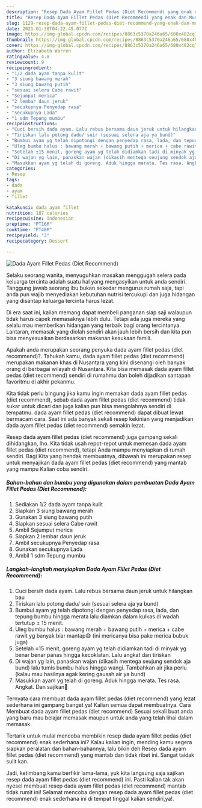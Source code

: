 ```yaml
---
description: "Resep Dada Ayam Fillet Pedas (Diet Recommend) yang enak dan Mudah Dibuat"
title: "Resep Dada Ayam Fillet Pedas (Diet Recommend) yang enak dan Mudah Dibuat"
slug: 1129-resep-dada-ayam-fillet-pedas-diet-recommend-yang-enak-dan-mudah-dibuat
date: 2021-01-30T04:22:49.077Z
image: https://img-global.cpcdn.com/recipes/8863c5370a246a65/680x482cq70/dada-ayam-fillet-pedas-diet-recommend-foto-resep-utama.jpg
thumbnail: https://img-global.cpcdn.com/recipes/8863c5370a246a65/680x482cq70/dada-ayam-fillet-pedas-diet-recommend-foto-resep-utama.jpg
cover: https://img-global.cpcdn.com/recipes/8863c5370a246a65/680x482cq70/dada-ayam-fillet-pedas-diet-recommend-foto-resep-utama.jpg
author: Elizabeth Warren
ratingvalue: 4.8
reviewcount: 9
recipeingredient:
- "1/2 dada ayam tanpa kulit"
- "3 siung bawang merah"
- "3 siung bawang putih"
- "sesuai selera Cabe rawit"
- "Sejumput merica"
- "2 lembar daun jeruk"
- "secukupnya Penyedap rasa"
- "secukupnya Lada"
- "1 sdm Tepung mumbu"
recipeinstructions:
- "Cuci bersih dada ayam. Lalu rebus bersama daun jeruk untuk hilangkan bau"
- "Tiriskan lalu potong dadu/ suir (sesuai selera aja ya bund)"
- "Bumbui ayam yg telah dipotongi dengan penyedap rasa, lada, dan tepung bumbu hingga merata lalu diamkan dalam kulkas di wadah tertutup ± 15 menit."
- "Uleg bumbu halus : bawang merah + bawang putih + merica + cabe rawit yg banyak biar mantap😅 (ini mericanya bisa pake merica bubuk juga)"
- "Setelah ±15 menit, goreng ayam yg telah didiamkan tadi di minyak yg benar benar panas hingga kecoklatan. Lalu angkat dan tiriskan"
- "Di wajan yg lain, panaskan wajan (dikasih mentega seujung sendok aja bund) lalu tumis bumbu halus hingga wangi. Tambahkan air jika perlu (kalau mau hasilnya agak kering gausah air ya bund)"
- "Masukkan ayam yg telah di goreng. Aduk hingga merata. Tes rasa. Angkat. Dan sajikan🥰"
categories:
- Resep
tags:
- dada
- ayam
- fillet

katakunci: dada ayam fillet 
nutrition: 187 calories
recipecuisine: Indonesian
preptime: "PT16M"
cooktime: "PT48M"
recipeyield: "3"
recipecategory: Dessert

---
```



![Dada Ayam Fillet Pedas (Diet Recommend)](https://img-global.cpcdn.com/recipes/8863c5370a246a65/680x482cq70/dada-ayam-fillet-pedas-diet-recommend-foto-resep-utama.jpg)

Selaku seorang wanita, menyuguhkan masakan menggugah selera pada keluarga tercinta adalah suatu hal yang mengasyikan untuk anda sendiri. Tanggung jawab seorang ibu bukan sekedar mengurus rumah saja, tapi anda pun wajib menyediakan kebutuhan nutrisi tercukupi dan juga hidangan yang disantap keluarga tercinta harus lezat.

Di era  saat ini, kalian memang dapat membeli panganan siap saji walaupun tidak harus capek memasaknya lebih dulu. Tetapi ada juga mereka yang selalu mau memberikan hidangan yang terbaik bagi orang tercintanya. Lantaran, memasak yang diolah sendiri akan jauh lebih bersih dan kita pun bisa menyesuaikan berdasarkan makanan kesukaan famili. 



Apakah anda merupakan seorang penyuka dada ayam fillet pedas (diet recommend)?. Tahukah kamu, dada ayam fillet pedas (diet recommend) merupakan makanan khas di Nusantara yang kini disenangi oleh banyak orang di berbagai wilayah di Nusantara. Kita bisa memasak dada ayam fillet pedas (diet recommend) sendiri di rumahmu dan boleh dijadikan santapan favoritmu di akhir pekanmu.

Kita tidak perlu bingung jika kamu ingin memakan dada ayam fillet pedas (diet recommend), sebab dada ayam fillet pedas (diet recommend) tidak sukar untuk dicari dan juga kalian pun bisa mengolahnya sendiri di tempatmu. dada ayam fillet pedas (diet recommend) dapat dibuat lewat bermacam cara. Saat ini ada banyak sekali resep kekinian yang menjadikan dada ayam fillet pedas (diet recommend) semakin lezat.

Resep dada ayam fillet pedas (diet recommend) juga gampang sekali dihidangkan, lho. Kita tidak usah repot-repot untuk memesan dada ayam fillet pedas (diet recommend), tetapi Anda mampu menyiapkan di rumah sendiri. Bagi Kita yang hendak membuatnya, dibawah ini merupakan resep untuk menyajikan dada ayam fillet pedas (diet recommend) yang mantab yang mampu Kalian coba sendiri.

<!--inarticleads1-->

##### Bahan-bahan dan bumbu yang digunakan dalam pembuatan Dada Ayam Fillet Pedas (Diet Recommend):

1. Sediakan 1/2 dada ayam tanpa kulit
1. Siapkan 3 siung bawang merah
1. Gunakan 3 siung bawang putih
1. Siapkan sesuai selera Cabe rawit
1. Ambil Sejumput merica
1. Siapkan 2 lembar daun jeruk
1. Ambil secukupnya Penyedap rasa
1. Gunakan secukupnya Lada
1. Ambil 1 sdm Tepung mumbu




<!--inarticleads2-->

##### Langkah-langkah menyiapkan Dada Ayam Fillet Pedas (Diet Recommend):

1. Cuci bersih dada ayam. Lalu rebus bersama daun jeruk untuk hilangkan bau
1. Tiriskan lalu potong dadu/ suir (sesuai selera aja ya bund)
1. Bumbui ayam yg telah dipotongi dengan penyedap rasa, lada, dan tepung bumbu hingga merata lalu diamkan dalam kulkas di wadah tertutup ± 15 menit.
1. Uleg bumbu halus : bawang merah + bawang putih + merica + cabe rawit yg banyak biar mantap😅 (ini mericanya bisa pake merica bubuk juga)
1. Setelah ±15 menit, goreng ayam yg telah didiamkan tadi di minyak yg benar benar panas hingga kecoklatan. Lalu angkat dan tiriskan
1. Di wajan yg lain, panaskan wajan (dikasih mentega seujung sendok aja bund) lalu tumis bumbu halus hingga wangi. Tambahkan air jika perlu (kalau mau hasilnya agak kering gausah air ya bund)
1. Masukkan ayam yg telah di goreng. Aduk hingga merata. Tes rasa. Angkat. Dan sajikan🥰




Ternyata cara membuat dada ayam fillet pedas (diet recommend) yang lezat sederhana ini gampang banget ya! Kalian semua dapat membuatnya. Cara Membuat dada ayam fillet pedas (diet recommend) Sesuai sekali buat anda yang baru mau belajar memasak maupun untuk anda yang telah lihai dalam memasak.

Tertarik untuk mulai mencoba membikin resep dada ayam fillet pedas (diet recommend) enak sederhana ini? Kalau kalian ingin, mending kamu segera siapkan peralatan dan bahan-bahannya, lalu bikin deh Resep dada ayam fillet pedas (diet recommend) yang mantab dan tidak ribet ini. Sangat taidak sulit kan. 

Jadi, ketimbang kamu berfikir lama-lama, yuk kita langsung saja sajikan resep dada ayam fillet pedas (diet recommend) ini. Pasti kalian tak akan nyesel membuat resep dada ayam fillet pedas (diet recommend) mantab tidak rumit ini! Selamat mencoba dengan resep dada ayam fillet pedas (diet recommend) enak sederhana ini di tempat tinggal kalian sendiri,ya!.

